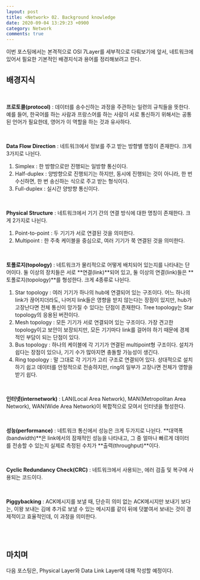 ```yaml
---
layout: post
title: <Network> 02. Background knowledge
date: 2020-09-04 13:29:23 +0900
category: Network
comments: true
---
```

이번 포스팅에서는 본격적으로 OSI 7Layer를 세부적으로 다뤄보기에 앞서, 네트워크에 있어서 필요한 기본적인 배경지식과 용어를 정리해보려고 한다.

## 배경지식 
<br/>

**프로토콜(protocol)** : 데이터를 송수신하는 과정을 주관하는 일련의 규칙들을 뜻한다. 예를 들어, 한국어를 하는 사람과 프랑스어를 하는 사람이 서로 통신하기 위해서는 공통된 언어가 필요한데, 영어가 이 역할을 하는 것과 유사하다.

<br/>

**Data Flow Direction** : 네트워크에서 정보를 주고 받는 방향별 명칭이 존재한다. 크게 3가지로 나뉜다.
1. Simplex : 한 방향으로만 진행되는 일방향 통신이다.
2. Half-duplex : 양방향으로 진행되기는 하지만, 동시에 진행되는 것이 아니라, 한 번 수신하면, 한 번 송신하는 식으로 주고 받는 형식이다.
3. Full-duplex : 실시간 양방향 통신이다.

<br/>

**Physical Structure** : 네트워크에서 기기 간의 연결 방식에 대한 명칭이 존재한다. 크게 2가지로 나뉜다.
1. Point-to-point : 두 기기가 서로 연결된 것을 의미한다.
2. Multipoint : 한 주축 케이블을 중심으로, 여러 기기가 쭉 연결된 것을 의미한다.

<br/>

**토폴로지(topology)** : 네트워크가 물리적으로 어떻게 배치되어 있는지를 나타내는 단어이다. 둘 이상의 장치들은 서로 **연결(link)**되어 있고, 둘 이상의 연결(link)들은 **토폴로지(topology)**를 형성한다. 크게 4종류로 나뉜다.
1. Star topology : 여러 기기가 하나의 hub에 연결되어 있는 구조이다. 어느 하나의 link가 끊어지더라도, 나머지 link들은 영향을 받지 않는다는 장점이 있지만, hub가 고장난다면 전체 통신이 망가질 수 있다는 단점이 존재한다. Tree topology는 Star topology의 응용된 버전이다.
2. Mesh topology : 모든 기기가 서로 연결되어 있는 구조이다. 가장 견고한 topology이고 보안이 보장되지만, 모든 기기마다 link를 걸어야 하기 때문에 경제적인 부담이 되는 단점이 있다.
3. Bus topology : 하나의 케이블에 각 기기가 연결된 multipoint형 구조이다. 설치가 쉽다는 장점이 있으나, 기기 수가 많아지면 충돌할 가능성이 생긴다.
4. Ring topology : 말 그대로 각 기기가 고리 구조로 연결되어 있다. 상대적으로 설치하기 쉽고 데이터를 안정적으로 전송하지만, ring의 일부가 고장나면 전체가 영향을 받기 쉽다.

<br/>

**인터넷(internetwork)** : LAN(Local Area Network), MAN(Metropolitan Area Network), WAN(Wide Area Network)이 복합적으로 모여서 인터넷을 형성한다.

<br/>

**성능(performance)** : 네트워크 통신에서 성능은 크게 두가지로 나뉜다. **대역폭(bandwidth)**은 link에서의 잠재적인 성능을 나타내고, 그 중 얼마나 빠르게 데이터를 전송할 수 있는지 실제로 측정된 수치가 **출력(throughput)**이다.

<br/>

**Cyclic Redundancy Check(CRC)** : 네트워크에서 사용되는, 에러 검출 및 복구에 사용되는 코드이다.

<br/>

**Piggybacking** : ACK메시지를 보낼 때, 단순히 의미 없는 ACK메시지만 보내기 보다는, 이왕 보내는 김에 추가로 보낼 수 있는 메시지를 같이 뒤에 덧붙여서 보내는 것이 경제적이고 효율적인데, 이 과정을 의미한다.

<br/>
<br/>

## 마치며

다음 포스팅은, Physical Layer와 Data Link Layer에 대해 작성할 예정이다.
